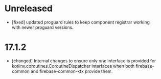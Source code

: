 # Unreleased
* [fixed] updated proguard rules to keep component registrar working with newer proguard versions.

# 17.1.2
* [changed] Internal changes to ensure only one interface is provided for
  kotlinx.coroutines.CoroutineDispatcher interfaces when both firebase-common and
  firebase-common-ktx provide them.
